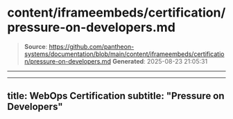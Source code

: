 # content/iframeembeds/certification/pressure-on-developers.md

> **Source**: https://github.com/pantheon-systems/documentation/blob/main/content/iframeembeds/certification/pressure-on-developers.md
> **Generated**: 2025-08-23 21:05:31

---

---
title: WebOps Certification
subtitle: "Pressure on Developers"
---

<Partial file="certification-guide/pressure-on-developers.md" />
